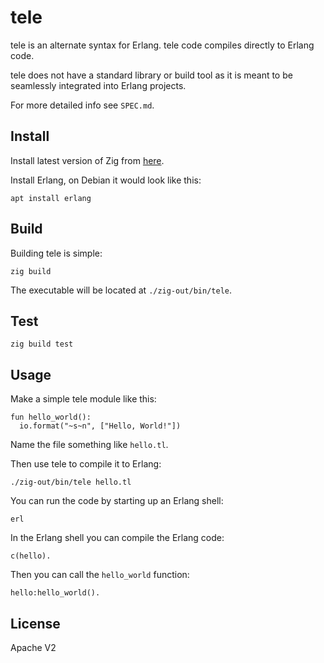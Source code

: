 # tele

tele is an alternate syntax for Erlang. tele code compiles directly to Erlang code.

tele does not have a standard library or build tool as it is meant to be seamlessly integrated into Erlang projects.

For more detailed info see `SPEC.md`.

## Install

Install latest version of Zig from [here](https://ziglang.org/download/).

Install Erlang, on Debian it would look like this:

    apt install erlang

## Build

Building tele is simple:

    zig build

The executable will be located at `./zig-out/bin/tele`.

## Test

    zig build test

## Usage

Make a simple tele module like this:

    fun hello_world():
      io.format("~s~n", ["Hello, World!"])

Name the file something like `hello.tl`.

Then use tele to compile it to Erlang:

    ./zig-out/bin/tele hello.tl

You can run the code by starting up an Erlang shell:

    erl

In the Erlang shell you can compile the Erlang code:

    c(hello).

Then you can call the `hello_world` function:

    hello:hello_world().

## License

Apache V2
